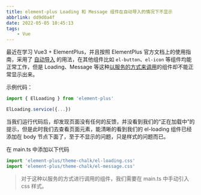 ```yaml
---
title: element-plus Loading 和 Message 组件在自动导入的情况下不显示
abbrlink: dd9d0a4f
date: 2022-05-05 10:45:13
tags:
    - Vue
---
```


最近在学习 Vue3 + ElementPlus，并且按照 ElementPlus 官方文档上的使用指南，采用了 [自动导入](https://element-plus.org/zh-CN/guide/quickstart.html#按需导入) 的用法，在其他组件比如 `el-button`、`el-icon` 等组件均能正常工作，但是 Loading、Message 等这种[以服务的方式来调用](https://element-plus.org/zh-CN/component/loading.html#以服务的方式来调用)的组件却不能正常显示出来。

示例代码：

```TypeScript
import { ElLoading } from 'element-plus'

ElLoading.service({...})
```

当我们运行代码后，却发现页面没有任何的反馈，并没看到我们的“正在加载中”的提示，但是此时我们去查看页面元素，能清晰的看到我们的 el-loading 组件已经添加在 body 节点下面了，至于不显示的问题，只是样式的问题而已。

在 main.ts 中添加以下代码
```TypeScript
import 'element-plus/theme-chalk/el-loading.css'
import 'element-plus/theme-chalk/el-message.css'
```

> 对于这种以服务的方式进行调用的组件，我们需要在 main.ts 中手动引入 css 样式。

